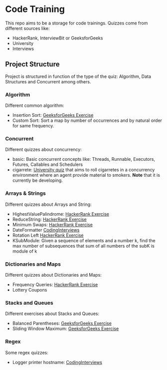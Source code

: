 # Code Training

This repo aims to be a storage for code trainings. Quizzes come from different sources like:

 - HackerRank, InterviewBit or GeeksforGeeks
 - University
 - Interviews
 
 ## Project Structure
 
 Project is structured in function of the type of the quiz: Algorithm, Data Structures and Concurrent among others.
 
 ### Algorithm 
  
  Different common algorithm:
  
  - Insertion Sort: [GeeksforGeeks Exercise](https://www.geeksforgeeks.org/insertion-sort/)
  - Custom Sort: Sort a map by number of occurrences and by natural order for same frequency.
 
 ### Concurrent
 
 Different quizzes about concurrency:
 
  - basic: Basic concurrent concepts like: Threads, Runnable, Executors, Futures, Callables and Schedulers  
  - cigarrete: [University quiz](http://enacademic.com/dic.nsf/enwiki/1409197) that aims to roll cigarretes in 
  a concurrency environment where an agent provide material to smokers. **Note** that it is currently be developing.
 
 ### Arrays & Strings

Different quizzes about Arrays and String: 

 - HighestValuePalindrome: [HackerRank Exercise](https://www.hackerrank.com/challenges/richie-rich/problem)
 - ReduceString: [HackerRank Exercise](https://www.hackerrank.com/challenges/string-reduction/problem)
 - Minimum Swaps: [HackerRank Exercise](https://www.hackerrank.com/challenges/minimum-swaps-2/problem)
 - DateFormatter [CodingInterviews](https://github.com/jayshah19949596/CodingInterviews/tree/master/Twilio%20Software%20Engineer%20-%20New%20Grad-Part-1#1-reformatting-dates)
 - Rotation Left [HackerRank Exercise](https://www.hackerrank.com/challenges/ctci-array-left-rotation/problem?h_l=interview&playlist_slugs%5B%5D=interview-preparation-kit&playlist_slugs%5B%5D=arrays)
 - KSubModule: Given a sequence of elements and a number k, find the max number of subsequences that sum of all numbers of the subK is module of k
 
 
 ### Dictionaries and Maps
 
 Different quizzes about Dictionaries and Maps:
 
 - Frequency Queries: [HackerRank Exercise](https://www.hackerrank.com/challenges/frequency-queries/problem) 
 - Lottery Coupons 
 
 ### Stacks and Queues
  
Different exercises about Stacks and Queues:

 - Balanced Parentheses: [GeeksforGeeks Exercise](https://www.geeksforgeeks.org/check-for-balanced-parentheses-in-an-expression/)
 - Sliding Window Maximum: [GeeksforGeeks Exercise](https://www.geeksforgeeks.org/sliding-window-maximum-maximum-of-all-subarrays-of-size-k/)
 
 ### Regex
 
 Some regex quizzes:
  
 - Logger printer hostname: [CodingInterviews](https://github.com/jayshah19949596/CodingInterviews/tree/master/Twilio%20Software%20Engineer%20-%20New%20Grad-Part-1#2-hosts-and-total-number-of-requests)
